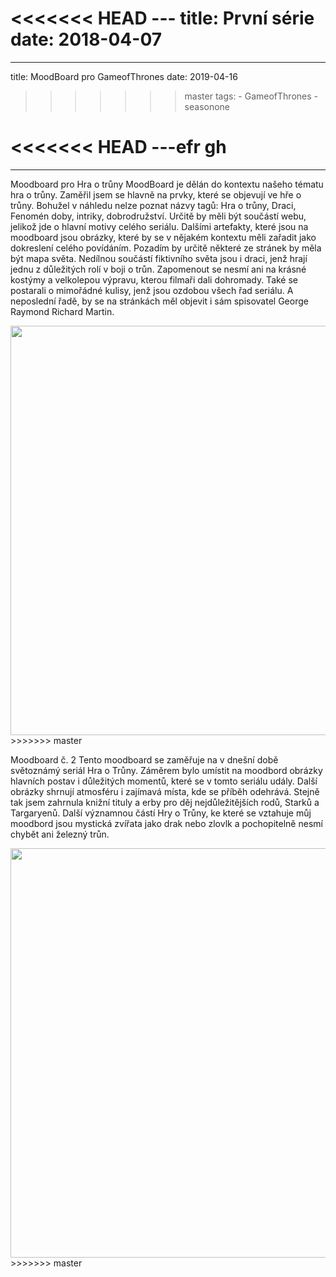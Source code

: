 ﻿<<<<<<< HEAD
﻿---
title: První série
date: 2018-04-07
=======
---
title: MoodBoard pro GameofThrones
date: 2019-04-16
>>>>>>> master
tags: 
    - GameofThrones
    - seasonone
   
<<<<<<< HEAD
---efr
gh
=======
---

Moodboard pro Hra o trůny
MoodBoard je dělán do kontextu našeho tématu hra o trůny. Zaměřil jsem se hlavně na prvky, které se objevují ve hře o trůny. Bohužel v náhledu nelze poznat názvy tagů: Hra o trůny, Draci, Fenomén doby, intriky, dobrodružství. Určitě by měli být součástí webu, jelikož jde o hlavní motivy celého seriálu. Dalšími artefakty, které jsou na moodboard jsou obrázky, které by se v nějakém kontextu měli zařadit jako dokreslení celého povídáním. Pozadím by určitě některé ze stránek by měla být mapa světa. Nedílnou součástí fiktivního světa jsou i draci, jenž hrají jednu z důležitých rolí v boji o trůn. Zapomenout se nesmí ani na krásné kostýmy a velkolepou výpravu, kterou filmaři dali dohromady. Také se postarali o mimořádné kulisy, jenž jsou ozdobou všech řad seriálu. A neposlední řadě, by se na stránkách měl objevit i sám spisovatel George Raymond Richard Martin.

<img src="https://is.muni.cz/auth/www/463705/export_moodboard-1HgtlL.png" width="655">
>>>>>>> master

Moodboard č. 2
Tento moodboard se zaměřuje na v dnešní době světoznámý seriál Hra o Trůny. Záměrem bylo umístit na moodbord obrázky hlavních postav i důležitých momentů, které se v tomto seriálu udály. Další obrázky shrnují atmosféru i zajímavá místa, kde se příběh odehrává. Stejně tak jsem zahrnula knižní tituly a erby pro děj nejdůležitějších rodů, Starků a Targaryenů. Další významnou částí Hry o Trůny, ke které se vztahuje můj moodbord jsou mystická zvířata jako drak nebo zlovlk a pochopitelně nesmí chybět ani železný trůn. 

<img src="https://is.muni.cz/auth/www/488358/export_hra-o-trny-moodboard-1HgqO0.jpg" width="655">
>>>>>>> master
